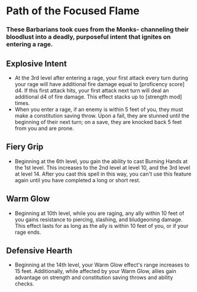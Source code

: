 # Path of the Focused Flame 
### These Barbarians took cues from the Monks- channeling their bloodlust into a deadly, purposeful intent that ignites on entering a rage.


## Explosive Intent
- At the 3rd level after entering a rage, your first attack every turn during
  your rage will have additional fire damage equal to [proficency score] d4. If
  this first attack hits, your first attack next turn will deal an additional
  d4 of fire damage. This effect stacks up to [strength mod] times.
- When you enter a rage, if an enemy is within 5 feet of you, they must make a
  constitution saving throw. Upon a fail, they are stunned until the beginning
  of their next turn; on a save, they are knocked back 5 feet from you and are
  prone.


## Fiery Grip
- Beginning at the 6th level, you gain the ability to cast Burning Hands at the
  1st level. This increases to the 2nd level at level 10, and the 3rd level at
  level 14. After you cast this spell in this way, you can't use this feature
  again until you have completed a long or short rest.


## Warm Glow
- Beginning at 10th level, while you are raging, any ally within 10 feet of you
  gains resistance to piercing, slashing, and bludgeoning damage. This effect
  lasts for as long as the ally is within 10 feet of you, or if your rage ends.


## Defensive Hearth
- Beginning at the 14th level, your Warm Glow effect's range increases to 15
  feet. Additionally, while affected by your Warm Glow, allies gain advantage
  on strength and constitution saving throws and ability checks.
